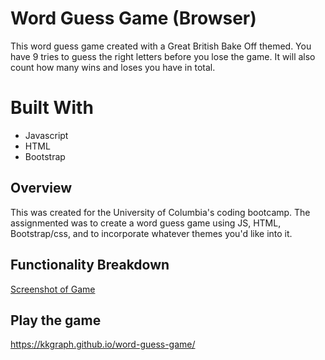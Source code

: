 # Word Guess Game (Browser)

This word guess game created with a Great British Bake Off themed. You have 9 tries to guess the right letters before you lose the game. It will also count how many wins and loses you have in total. 

# Built With
* Javascript
* HTML
* Bootstrap

## Overview

This was created for the University of Columbia's coding bootcamp. The assignmented was to create a word guess game using JS, HTML, Bootstrap/css, and to incorporate whatever themes you'd like into it. 

## Functionality Breakdown
<!-- TODO: update this to your screenshot, gif, etc. demonstrating functionality. add any additional explanation below -->
[Screenshot of Game](assets/wordoff.gif)

## Play the game
https://kkgraph.github.io/word-guess-game/
